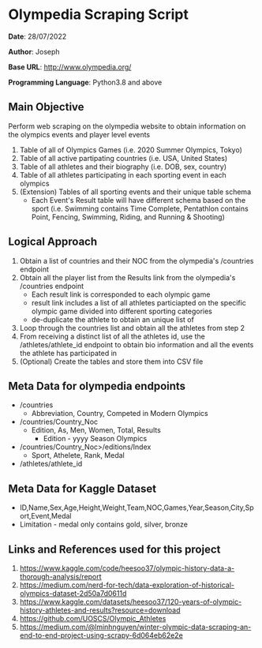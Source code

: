 # Olympedia Scraping Script

**Date**: 28/07/2022

**Author**: Joseph

**Base URL**: http://www.olympedia.org/

**Programming Language**: Python3.8 and above

## Main Objective

Perform web scraping on the olympedia website to obtain information on the olympics events and player level events

1. Table of all of Olympics Games (i.e. 2020 Summer Olympics, Tokyo)
2. Table of all active partipating countries (i.e. USA, United States)
3. Table of all athletes and their biography (i.e. DOB, sex, country)
3. Table of all athletes participating in each sporting event in each olympics
5. (Extension) Tables of all sporting events and their unique table schema
    - Each Event's Result table will have different schema based on the sport (i.e. Swimming contains Time Complete, Pentathlon contains Point, Fencing, Swimming, Riding, and Running & Shooting)

## Logical Approach
1. Obtain a list of countries and their NOC from the olympedia's /countries endpoint
2. Obtain all the player list from the Results link from the olympedia's /countries endpoint
    - Each result link is corresponded to each olympic game
    - result link includes a list of all athletes particiapted on the specific olympic game divided into different sporting categories
    - de-duplicate the athlete to obtain an unique list of 
3. Loop through the countries list and obtain all the athletes from step 2
4. From receiving a distinct list of all the athletes id, use the /athletes/athlete_id endpoint to obtain bio information and all the events the athlete has participated in
5. (Optional) Create the tables and store them into CSV file

## Meta Data for olympedia endpoints
- /countries
    - Abbreviation, Country, Competed in Modern Olympics
- /countries/Country_Noc
    - Edition, As, Men, Women, Total, Results
        - Edition - yyyy Season Olympics
-  /countries/Country_Noc>/editions/Index
    - Sport, Athelete, Rank, Medal
- /athletes/athlete_id

## Meta Data for Kaggle Dataset
- ID,Name,Sex,Age,Height,Weight,Team,NOC,Games,Year,Season,City,Sport,Event,Medal
- Limitation - medal only contains gold, silver, bronze

## Links and References used for this project
1. https://www.kaggle.com/code/heesoo37/olympic-history-data-a-thorough-analysis/report
2. https://medium.com/nerd-for-tech/data-exploration-of-historical-olympics-dataset-2d50a7d0611d
3. https://www.kaggle.com/datasets/heesoo37/120-years-of-olympic-history-athletes-and-results?resource=download
4. https://github.com/UOSCS/Olympic_Athletes
5. https://medium.com/@lminhnguyen/winter-olympic-data-scraping-an-end-to-end-project-using-scrapy-6d064eb62e2e



